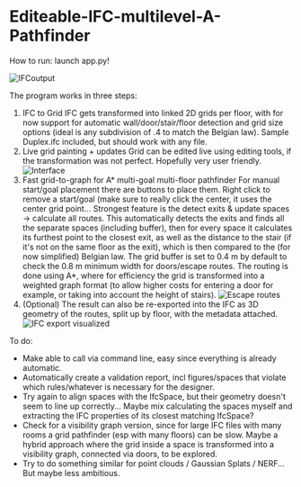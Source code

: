 # Editeable-IFC-multilevel-A-Pathfinder
How to run: launch app.py!

![IFCoutput](https://github.com/user-attachments/assets/ffbaa049-91d3-4f99-a91b-a2b46688e471)

The program works in three steps:
1) IFC to Grid
    IFC gets transformed into linked 2D grids per floor, with for now support for automatic wall/door/stair/floor detection and grid size options (ideal is any subdivision of .4 to match the Belgian law). Sample Duplex.ifc included, but should work with any file.
2) Live grid painting + updates
    Grid can be edited live using editing tools, if the transformation was not perfect. Hopefully very user friendly.
![Interface](https://github.com/user-attachments/assets/be89edff-774b-4d23-9345-2fac5fd75ae4)
3) Fast grid-to-graph for A* multi-goal multi-floor pathfinder
    For manual start/goal placement there are buttons to place them. Right click to remove a start/goal (make sure to really click the center, it uses the center grid point... Strongest feature is the detect exits & update spaces -> calculate all routes. This automatically detects the exits and finds all the separate spaces (including buffer), then for every space it calculates its furthest point to the closest exit, as well as the distance to the stair (if it's not on the same floor as the exit), which is then compared to the (for now simplified) Belgian law. The grid buffer is set to 0.4 m by default to check the 0.8 m minimum width for doors/escape routes. The routing is done using A*, where for efficiency the grid is transformed into a weighted graph format (to allow higher costs for entering a door for example, or taking into account the height of stairs).
![Escape routes](https://github.com/user-attachments/assets/127e4bb1-058d-4f4e-826f-797ae1bf8f08)
4) (Optional) The result can also be re-exported into the IFC as 3D geometry of the routes, split up by floor, with the metadata attached.
![IFC export visualized](https://github.com/user-attachments/assets/f31ebd99-1876-4905-acac-0d0333cb5664)

To do:
- Make able to call via command line, easy since everything is already automatic.
- Automatically create a validation report, incl figures/spaces that violate which rules/whatever is necessary for the designer.
- Try again to align spaces with the IfcSpace, but their geometry doesn't seem to line up correctly... Maybe mix calculating the spaces myself and extracting the IFC properties of its closest matching IfcSpace?
- Check for a visibility graph version, since for large IFC files with many rooms a grid pathfinder (esp with many floors) can be slow. Maybe a hybrid approach where the grid inside a space is transformed into a visibility graph, connected via doors, to be explored.
- Try to do something similar for point clouds / Gaussian Splats / NERF... But maybe less ambitious.
